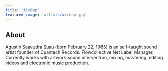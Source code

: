 ```yaml
---
title: 'AirBop'
featured_image: 'artists/airbop.jpg'
---
```


## About

Agustin Saavedra Suau (born February 22, 1985) is an self-taught sound artist founder of Cuantech Records. Flowcollective Net Label Manager. Currently works with artwork sound intervention, mixing, mastering, editing videos and electronic music production. 
